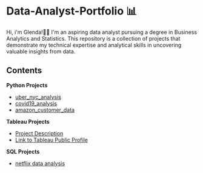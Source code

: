 # Data-Analyst-Portfolio 📊

Hi, i'm Glenda!👋🏻 I'm an aspiring data analyst pursuing a degree in Business Analytics and Statistics. This repository is a collection of projects that demonstrate my technical expertise and analytical skills in uncovering valuable insights from data. 

## Contents
**Python Projects**
- [uber_nyc_analysis](./uber_nyc_proj/)
- [covid19_analysis](./covid19_analysis/)
- [amazon_customer_data](./amazon_customer_data/)

**Tableau Projects**
- [Project Description](./tableau%20projects/)
- [Link to Tableau Public Profile](https://public.tableau.com/app/profile/glenda.tay/vizzes)

**SQL Projects**
- [netflix data analysis](./netflix_data_analysis_sql/)







